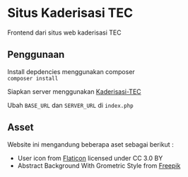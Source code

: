 # Situs Kaderisasi TEC

Frontend dari situs web kaderisasi TEC

## Penggunaan

Install depdencies menggunakan composer  
`composer install`

Siapkan server menggunakan [Kaderisasi-TEC](https://github.com/terryds/Kaderisasi-TEC/)

Ubah `BASE_URL` dan `SERVER_URL` di `index.php`

## Asset

Website ini mengandung beberapa aset sebagai berikut :
-  User icon from [Flaticon](www.flaticon.com) licensed under CC 3.0 BY
- Abstract Background With Grometric Style from [Freepik](freepik.com)
